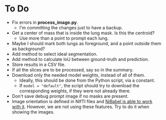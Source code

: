 # To Do

- Fix errors in **process_image.py**.
  - I'm committing the changes just to have a backup.
- Get a center of mass that is inside the lung mask. Is this the centroid?
  - Use more than a point to prompt each lung.
- Maybe I should mark both lungs as foreground, and a point outside them as background?
- Add method to select ideal segmentation.
- Add method to calculate IoU between ground-truth and prediction.
- Store results in a CSV file.
- If all the slices are to be processed, say so in the summary.
- Download only the needed model weights, instead of all of them.
  - Ideally, this should be done from the Python script, via a constant.
  - If `model = "default"`, the script should try to download the corresponding weights, if they were not already there.
- Don't save debug prompt image if no masks are present.
- Image orientation is defined in NIfTI files and [NiBabel is able to work with it][nibabel_orientation]. However, we are not using these features. Try to do it when showing the images.

[nibabel_orientation]: https://nipy.org/nibabel/coordinate_systems.html "Coordinate systems and affines"
